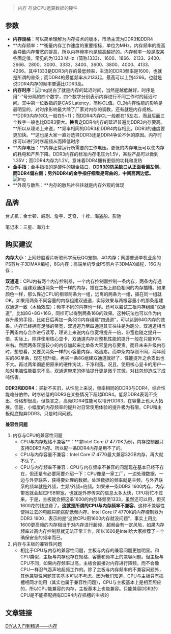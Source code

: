 > 内存 存放CPU运算数据的硬件

## 参数

- **内存规格**：可以简单理解为内存技术的版本，市场主流为DDR3和DDR4
- **内存频率：**衡量内存工作速度的重要指标，单位为MHz。内存频率的提高会导致内存带宽的提高，所以内存频率也是越高越好的。内存频率一般是取某些固定值，常见的为1333 MHz（简称1333）、1600、1866、2133、2400、2666、2800、3000、3333、3400、3600、3800、4000、4133、4266。其中1333是DDR3内存的最低频率，主流的DDR3频率是1600，也就是所谓的普条；而DDR4的最低频率从2133起，最高可以上到4266。也就是说DDR4内存的频率普遍比DDR3高。
- **内存时序：**![img](https://chunhui-a.oss-cn-nanjing.aliyuncs.com/typora/img/c4aa79530cc45cecfc232c9f01e32494_720w.webp)说白了就是内存的延迟时间，当然是越低越好。时序是用“-”号分隔的四个数字，四个数字分别表示内存进行不同工作时的延迟时间。其中第一位数指的是CAS Latency，简称CL值。CL对内存性能的影响是最明显的，对时序影响最大除了厂家对内存的调教，还有就是内存规格。**DDR3内存的CL一般在5~11；而DDR4内存CL一般都在15左右，而且后面三个数字一般也比DDR3要大。**换言之**DDR4内存的延迟普遍比DDR3内存要高。**所以从理论上来说，**频率相同的DDR3和DDR4内存相比，DDR3的速度要更加快。**这也是大家一直对选择DDR3还是DDR4争论不休的原因。内存时序可以进行时序超频从而降低时序
- **内存电压：**内存正常运行所需要的工作电压。更低的内存电压可以使内存的耗电和产热下降。DDR3内存的标准内存电压为1.5V，某些产品可以做到1.35V；而DDR4内存为1.2V。意味着DDR4拥有更低的功耗和发热
- **金手指**：金手指指的是硬件的镀金插口，**DDR3的防呆缺口从正面看偏左侧，而DDR4偏右侧；另外DDR4的金手指仔细看是弯曲的，中间高两边低。**<img src="https://chunhui-a.oss-cn-nanjing.aliyuncs.com/typora/img/c537e75f9ecfa327631e34e30a6b5612_720w.webp" alt="img"  />
- **外观与散热：**内存的散热片往往就是内存外观的体现

## 品牌

台式机：金士顿、威刚、詹宇、芝奇、十栓、海盗船、影驰

笔记本：三星、海力士

## 购买建议

**内存大小**：上网炒股看片听歌码字玩玩QQ宠物，4G内存；网游普通单机业余的PS剪片子3DMAX编程，8G内存；高端单机专业PS剪片子3DMAX编程，16G内存；

**双通道**：CPU内有两个内存控制器，一个内存控制器控制一条内存，两条内存通力合作。组建双通道两条一模一样的内存，插在主板上颜色相同的内存插槽。如果颜色一样，那么靠近CPU的相邻两条为一组，远离的两条为一组，插在同一组就OK。如果用两条不同容量的内存组建双通道，实际效果与两根容量小的那条组建双通道一致（木桶效应）；频率不同的内存也一样。还可以尝试三根内存组建“双通道”，比如8G+8G+16G，同样可以得到两条16G的效果。这种玩法也可以作为内存升级的手段，比如日后再加一条32G内存组建“四通道”，可以达到64G内存的效果。内存已经拥有足够的带宽，双通道乃至四通道其实往往是为跑分。双通道相当于两条内存合作进行读写，理论上来说内存位宽将提升一倍，带宽也随之提升一倍，实际上，除非使用核心显卡，双通道内存对整机性能的提升一般在只能10%左右。然而两条容量较小的内存加起来比单条大容量内存要贵。而且未来升级内存时，想想看，又要买两条一样的小容量内存，略蛋疼。而单条内存则不同，两年前买的8G单条，现在想升级，再买一条8G组建双通道就好了，性能提升之余支出也不大。再过两年彻底把原来的硬件淘汰，干净利落。况且，使用核心显卡的用户一般对电脑性能要求不高，双通道带来的体验提升更是微乎其微，对钱包却造成了成吨伤害。

**DDR3和DDR4**：买新不买旧，从性能上来说，频率相同的DDR3与DDR4，综合性能难分伯仲。时序较低的DDR3在某些情况下超越DDR4。低频DDR4表现不突出，价格却很高。但换言之，高频DDR4性能可以甩开DDR3，在容量上也大大拓展。但是，小幅度的内存频率的提升对日常使用体验的提升极为有限，CPU和主板彻底抛弃DDR3，只是时间问题。

**兼容性问题**

1. 内存与CPU的兼容性问题
   - CPU与内存规格不兼容**：**拿Intel Core i7 4770K为例，内存控制器只支持DDR3内存。所以配一条DDR4内存是用不了的。
   - CPU与内存容量不兼容：Intel Core i7 4770最大兼容32GB内存，再大就不认了。
   - CPU与内存频率不兼容：CPU与内存频率不兼容的问题现在基本已经不存在，但还是有必要简要介绍一下：CPU像是一家工厂，一边处理数据，一边与外界联系，获得要处理的数据。处理数据的频率就是主频，与外界联系的频率就是外频，主频/外频=倍频。如果来一条DDR3 1600内存，内存带宽就会超过FSB带宽，也就是外界传来的信息太多太快，CPU将忙不过来。于是，主板就会把这条1600的内存降频至1333，虽然还可以用，但买1600花的钱浪费了。**这就是所谓的CPU与内存频率不兼容**。这种不兼容性使得过去的电脑只能搭配低频内存。Intel Core i7 4770K的内存控制器为DDR3 1600，表示的是“这款CPU用1600内存就没问题”，事实上用比1600更高频的内存相当于对内存进行超频，超频会有一定风险，如果内存频率过高内存控制器就无法正常工作。所以1600是Intel给大家推荐了一个确保安全的频率而已。
2. 内存与主板的兼容性问题
   - 相比于CPU与内存的兼容性问题，主板与内存的兼容问题更加明显。和CPU类似，主板与内存也存在规格、容量和频率上的兼容问题。但主板与CPU不同，如果内存频率过高，主板会直接对内存进行降频，而不会像CPU一样忍气吞声地超频工作的。除了主板与内存频率的不兼容问题外，其他兼容性问题其实基本可以不考虑。因为我们知道，CPU与主板只有插槽相同才能用（其实也属于兼容性问题），CPU与主板基本上是相互照应的，所以CPU能兼容的内存，主板基本上也能兼容。只能兼容DDR3的CPU是不能搭配拥有DDR4内存插槽的主板的

## 文章链接

[DIY从入门到精通——内存 ](https://zhuanlan.zhihu.com/p/20640184)